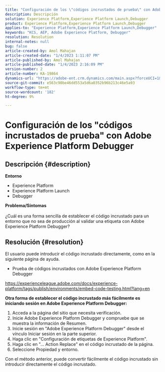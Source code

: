 ```yaml
---
title: "Configuración de los \"códigos incrustados de prueba\" con Adobe Experience Platform Debugger"
description: Descripción
solution: Experience Platform,Experience Platform Launch,Debugger
product: Experience Platform,Experience Platform Launch,Debugger
applies-to: "Experience Platform,Experience Platform Launch,Debugger"
keywords: "KCS, AEP, Adobe Experience Platform, Debugger"
resolution: Resolution
internal-notes: null
bug: false
article-created-by: Amol Mahajan
article-created-date: "1/4/2023 1:11:07 PM"
article-published-by: Amol Mahajan
article-published-date: "1/4/2023 2:16:09 PM"
version-number: 2
article-number: KA-19864
dynamics-url: "https://adobe-ent.crm.dynamics.com/main.aspx?forceUCI=1&pagetype=entityrecord&etn=knowledgearticle&id=9d41f23a-318c-ed11-81ad-6045bd0061cb"
source-git-commit: e563c90be46dd553a5d6a0352b96b213c46e5a93
workflow-type: tm+mt
source-wordcount: '182'
ht-degree: 9%

---
```


# Configuración de los &quot;códigos incrustados de prueba&quot; con Adobe Experience Platform Debugger

## Descripción {#description}

<b>Entorno</b>
- Experience Platform
- Experience Platform Launch
- Debugger



<b>Problema/Síntomas</b><br><br>¿Cuál es una forma sencilla de establecer el código incrustado para un entorno que no sea de producción al validar una etiqueta con Adobe Experience Platform Debugger?<br>

## Resolución {#resolution}

El usuario puede introducir el código incrustado directamente, como en la siguiente página de ayuda.
- Prueba de códigos incrustados con Adobe Experience Platform Debugger


https://experienceleague.adobe.com/docs/experience-platform/tags/publish/environments/embed-code-testing.html?lang=en

<b>Otra forma de establecer el código incrustado más fácilmente es iniciando sesión en Adobe Experience Platform Debugger:</b>

1. Acceda a la página del sitio que necesita verificación.
2. Inicie Adobe Experience Platform Debugger y compruebe que se muestra la información de Resumen.
3. Inicie sesión en &quot;Adobe Experience Platform Debugger&quot; desde el vínculo Iniciar sesión en la parte superior.
4. Haga clic en &quot;Configuración de etiquetas de Experience Platform&quot;.
5. Haga clic en &quot;... Action Replace&quot; en el código incrustado de la página.
6. Seleccione Propiedad y entorno.


Con el método anterior, puede convertir fácilmente el código incrustado sin introducir directamente el código incrustado.
